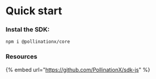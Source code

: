 # Quick start

### Instal the SDK:

```
npm i @pollinationx/core
```

### Resources

{% embed url="https://github.com/PollinationX/sdk-js" %}

